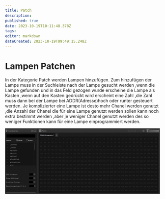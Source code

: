 ```yaml
---
title: Patch
description: 
published: true
date: 2023-10-19T10:11:48.378Z
tags: 
editor: markdown
dateCreated: 2023-10-19T09:49:15.248Z
---
```


# Lampen Patchen
In der Kategorie Patch werden Lampen hinzufügen.
Zum hinzufügen der Lampe muss in der Suchleiste nach der Lampe gesucht werden ,wenn die Lampe gefunden und in das Feld gezogen wurde erscheine die Lampe als Kasten ,wenn auf den Kasten gedrückt wird erscheint eine Zahl ,die Zahl muss dann bei der Lampe bei ADDR(Adresse)hoch oder runter gesteuert werden.
Je komplizierter eine Lampe ist desto mehr Chanel werden genutzt ,die Anzahl der Chanel die für eine Lampe genutzt werden sollen kann noch extra bestimmt werden ,aber je weniger Chanel genutzt werden des so weniger Funktionen kann für eine Lampe einprogrammiert werden.

![img_2077.jpeg](/bilder/img_2077.jpeg)

